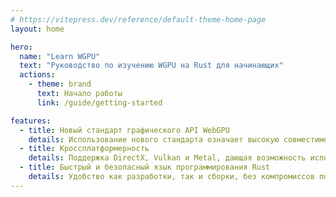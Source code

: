 ```yaml
---
# https://vitepress.dev/reference/default-theme-home-page
layout: home

hero:
  name: "Learn WGPU"
  text: "Руководство по изучению WGPU на Rust для начинающих"
  actions:
    - theme: brand
      text: Начало работы
      link: /guide/getting-started

features:
  - title: Новый стандарт графического API WebGPU
    details: Использование нового стандарта означает высокую совместимость с реализациями на других языках программирования, а также обилие информации и потенциально широкое применение.
  - title: Кроссплатформерность
    details: Поддержка DirectX, Vulkan и Metal, дающая возможность использовать код на всех мобильных и десктопных платформах.
  - title: Быстрый и безопасный язык программирования Rust
    details: Удобство как разработки, так и сборки, без компромиссов по быстродействию и надежности кода. Никаких 20 глав попыток корректно собрать и подключить С++ библиотеки, никакого UB, никаких Segmentation Fault.
---
```


